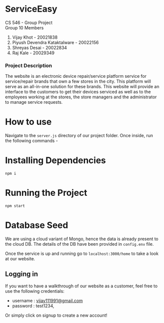 # ServiceEasy
CS 546 - Group Project
<br>
Group 10 Members
1. Vijay Khot - 20021838 
2. Piyush Devendra Kataktalware - 20022156
3. Shreyas Desai - 20022834
4. Raj Kale - 20029349

### Project Description
The website is an electronic device repair/service platform service for service/repair brands that own a few stores in the city. This platform will serve as an all-in-one solution for these brands. This website will 
provide an interface to the customers to get their devices serviced as well as to the employees working at 
the stores, the store managers and the administrator to manage service requests. 

# How to use
Navigate to the `server.js` directory of our project folder. Once inside, run the following commands -

# Installing Dependencies
```npm i```

# Running the Project
```npm start```

# Database Seed
We are using a cloud variant of Mongo, hence the data is already present to the cloud DB. The details of the DB have been provided in ``config.env`` file.


Once the service is up and running go to  `localhost:3000/home` to take a look at our website.

## Logging in
If you want to have a walkthrough of our website as a customer, feel free to use the following credentials:
- username : vijay111991@gmail.com
- password : test1234,

Or simply click on signup to create a new account!